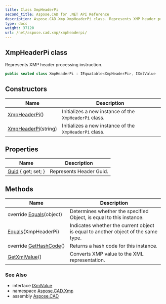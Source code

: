 ```yaml
---
title: Class XmpHeaderPi
second_title: Aspose.CAD for .NET API Reference
description: Aspose.CAD.Xmp.XmpHeaderPi class. Represents XMP header processing instruction
type: docs
weight: 37120
url: /net/aspose.cad.xmp/xmpheaderpi/
---
```

## XmpHeaderPi class

Represents XMP header processing instruction.

```csharp
public sealed class XmpHeaderPi : IEquatable<XmpHeaderPi>, IXmlValue
```

## Constructors

| Name | Description |
| --- | --- |
| [XmpHeaderPi](xmpheaderpi/#constructor)() | Initializes a new instance of the `XmpHeaderPi` class. |
| [XmpHeaderPi](xmpheaderpi/#constructor_1)(string) | Initializes a new instance of the `XmpHeaderPi` class. |

## Properties

| Name | Description |
| --- | --- |
| [Guid](../../aspose.cad.xmp/xmpheaderpi/guid/) { get; set; } | Represents Header Guid. |

## Methods

| Name | Description |
| --- | --- |
| override [Equals](../../aspose.cad.xmp/xmpheaderpi/equals/#equals_1)(object) | Determines whether the specified Object, is equal to this instance. |
| [Equals](../../aspose.cad.xmp/xmpheaderpi/equals/#equals)(XmpHeaderPi) | Indicates whether the current object is equal to another object of the same type. |
| override [GetHashCode](../../aspose.cad.xmp/xmpheaderpi/gethashcode/)() | Returns a hash code for this instance. |
| [GetXmlValue](../../aspose.cad.xmp/xmpheaderpi/getxmlvalue/)() | Converts XMP value to the XML representation. |

### See Also

* interface [IXmlValue](../ixmlvalue/)
* namespace [Aspose.CAD.Xmp](../../aspose.cad.xmp/)
* assembly [Aspose.CAD](../../)


